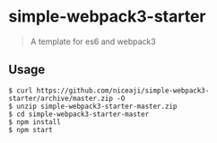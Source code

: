 #  simple-webpack3-starter

> A template for es6 and webpack3

## Usage

```
$ curl https://github.com/niceaji/simple-webpack3-starter/archive/master.zip -O
$ unzip simple-webpack3-starter-master.zip
$ cd simple-webpack3-starter-master
$ npm install
$ npm start
```
